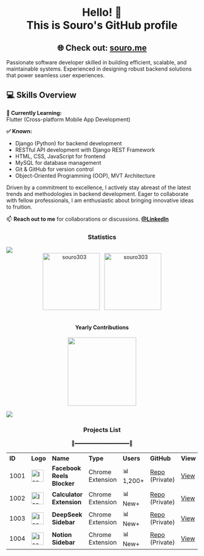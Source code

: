 <h1 align="center">Hello! 👋<br>This is Souro's GitHub profile</h1>
 <h2 align="center">
  🌐 Check out: <a href="https://souro.me" target="_blank">souro.me</a>
</h2>

  <p>Passionate software developer skilled in building efficient, scalable, and maintainable systems. Experienced in designing robust backend solutions that power seamless user experiences.</p>

  ## 💻 Skills Overview

 **🚀 Currently Learning:**  
  Flutter (Cross-platform Mobile App Development)

  **✅ Known:**  
  - Django (Python) for backend development  
  - RESTful API development with Django REST Framework  
  - HTML, CSS, JavaScript for frontend  
  - MySQL for database management  
  - Git & GitHub for version control  
  - Object-Oriented Programming (OOP), MVT Architecture


  <p>Driven by a commitment to excellence, I actively stay abreast of the latest trends and methodologies in backend
    development. Eager to collaborate with fellow professionals, I am enthusiastic about bringing innovative ideas to
    fruition.</p>

  <p>📫 <b>Reach out to me</b> for collaborations or discussions. <a href= "https://www.linkedin.com/in/souro303/"><b>@LinkedIn</b></a></p>

<h3 align="center">Statistics</h3>
<img src="https://user-images.githubusercontent.com/73097560/115834477-dbab4500-a447-11eb-908a-139a6edaec5c.gif">

<div align="center">
<img align="center" height="150em" src="https://github-readme-streak-stats.herokuapp.com/?user=souro303&theme=dark" alt="souro303" />
&nbsp;
<img align="center" height="150em" src="https://github-readme-stats.vercel.app/api/top-langs/?username=souro303&layout=compact&theme=dark" alt=souro303 />
</div>
<br>
<h4 align="center">Yearly Contributions</h4>
<p align="center">  
<img align="center" src="http://github-profile-summary-cards.vercel.app/api/cards/profile-details?username=souro303&theme=algolia" height="180em" />
</p>

<img src="https://user-images.githubusercontent.com/73097560/115834477-dbab4500-a447-11eb-908a-139a6edaec5c.gif">




<h3 align="center">Projects List</h3>
<p align="center">🎉━━━━━━━━━━━━━━━━━🎉</p>

<div align="center">

<table width="80%">
  <tr>
   <th align="left">ID</th> 
   <th align="left">Logo</th>
    <th align="left">Name</th>
    <th align="left">Type</th>
    <th align="left">Users</th>
    <th align="left">GitHub</th>
    <th align="left">View</th>
   
  </tr>

 
  <tr>
    <td>1001</td>
    <td><img src="https://lh3.googleusercontent.com/kM9j8XyHSKw1AX1U0YIVOSEQXWrpyPNoZGhk96Eq9OIPKSX_fqnCY34tPSfGfGucdY7w61s7YhFMai-NJXRcfi1gVEI=s120" width="32" height="32" alt="Icon" /></td>
    <td><strong>Facebook Reels Blocker</strong></td>
    <td>Chrome Extension</td>
    <td>📊 1,200+</td>
    <td><a href="https://github.com/souro303/1001_Facebook_reels_blocker-Extension.git" target="_blank">Repo</a> (Private)</td>
    <td><a href="https://chromewebstore.google.com/detail/facebook-reels-blocker/ilebchhcbmejmeakfnmmmhjneobllhpn?authuser=0&hl=en" target="_blank">View</a></td>
  </tr>

  <tr>
    <td>1002</td>
    <td><img src="https://lh3.googleusercontent.com/lX5udpY-uNqpWRntaKwQvve6G7o6800edvP4C5tSXAYTez6MTWWVY-pR2wWoAhOnnC7yhDH308JnbTvkI3CHs-ku=s120" width="32" height="32" alt="Icon" /></td>
    <td><strong>Calculator Extension</strong></td>
    <td>Chrome Extension</td>
    <td>📊 New+</td>
    <td><a href="https://github.com/souro303/1002_Calculator-Extension.git" target="_blank">Repo</a> (Private)</td>
    <td><a href="https://chromewebstore.google.com/detail/calculator-extension/pobhillfabemnednokgkjlfhjkmeibfp" target="_blank">View</a></td>
  </tr>

  <tr>
    <td>1003</td>
    <td><img src="https://lh3.googleusercontent.com/-xblLU9GRqU2VG6TIPif3z9qQKHCE31knN-eZPiQZ7Drgr5x6HFoTGNZW3MWiZ8n6QF2phQd1CWXJ4M5ciyQ0Sou=s120" width="32" height="32" alt="Icon" /></td>
    <td><strong>DeepSeek Sidebar</strong></td>
    <td>Chrome Extension</td>
    <td>📊 New+</td>
    <td><a href="https://github.com/souro303/1003_DeepSeek_sidebar-Extension.git" target="_blank">Repo</a> (Private)</td>
    <td><a href="https://chromewebstore.google.com/detail/deepseek-sidebar/mofamlfnlcpkopalcobmoonolagdpgdc" target="_blank">View</a></td>
  </tr>

  <tr>
    <td>1004</td>
    <td><img src="https://lh3.googleusercontent.com/agbfYyB1L-4vHgUa_5qxPfS_1IoloCJmi02tQiWI0ik9qJQifsQKLaHh7Wa5mBOV3ZbHFEGuulaStdz4zaJiSIwWnw=s120" width="32" height="32" alt="Icon" /></td>
    <td><strong>Notion Sidebar</strong></td>
    <td>Chrome Extension</td>
    <td>📊 New+</td>
    <td><a href="https://github.com/souro303/1004_Notion_sidebar-Extension.git" target="_blank">Repo</a> (Private)</td>
    <td><a href="https://chromewebstore.google.com/detail/notion-sidebar/labgncclhppjllclnfiaheagfdlbbebb" target="_blank">View</a></td>
  </tr>
  

  


</table>

</div>
